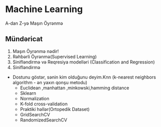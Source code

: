 # Machine Learning 
A-dan Z-yə Maşın Öyrənmə

## Mündəricat

1. Maşın Öyrənmə nədir!
2. Rəhbərli Öyrənmə(Supervised Learning)
3. Sinifləndirmə və Reqresiya modelləri (Classification and Regression)
4. Sinifləndirmə
  - Dostunu göstər, sənin kim olduğunu deyim.Knn (k-nearest neighbors algorithm - ən yaxın qonşu metodu)
    - Euclidean ,manhattan ,minkowski,hamming distance
    - Sklearn
    - Normalization
    - K-fold cross-validation
    - Praktiki həllər(Ortopedik Dataset)
    - GridSearchCV
    - RandomizedSearchCV
    


